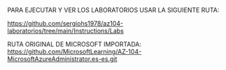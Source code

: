 PARA EJECUTAR Y VER LOS LABORATORIOS USAR LA SIGUIENTE RUTA:

https://github.com/sergiohs1978/az104-laboratorios/tree/main/Instructions/Labs


RUTA ORIGINAL DE MICROSOFT IMPORTADA: https://github.com/MicrosoftLearning/AZ-104-MicrosoftAzureAdministrator.es-es.git
